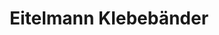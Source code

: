 ---
title: "Eitelmann Klebebänder"
url: /rottenburg-am-neckar/eitelmann-klebebaender/
shop: Schreibwaren
---